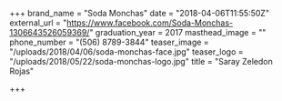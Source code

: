+++
brand_name = "Soda Monchas"
date = "2018-04-06T11:55:50Z"
external_url = "https://www.facebook.com/Soda-Monchas-1306643526059369/"
graduation_year = 2017
masthead_image = ""
phone_number = "(506) 8789-3844"
teaser_image = "/uploads/2018/04/06/soda-monchas-face.jpg"
teaser_logo = "/uploads/2018/05/22/soda-monchas-logo.jpg"
title = "Saray Zeledon Rojas"

+++
